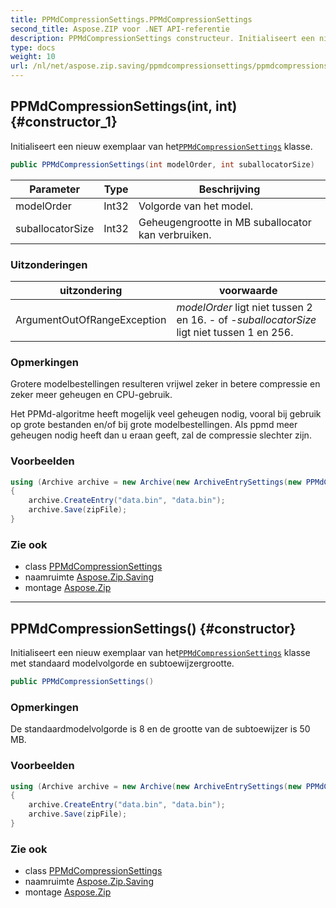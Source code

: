 ```yaml
---
title: PPMdCompressionSettings.PPMdCompressionSettings
second_title: Aspose.ZIP voor .NET API-referentie
description: PPMdCompressionSettings constructeur. Initialiseert een nieuw exemplaar van hetPPMdCompressionSettings klasse.
type: docs
weight: 10
url: /nl/net/aspose.zip.saving/ppmdcompressionsettings/ppmdcompressionsettings/
---
```

## PPMdCompressionSettings(int, int) {#constructor_1}

Initialiseert een nieuw exemplaar van het[`PPMdCompressionSettings`](../) klasse.

```csharp
public PPMdCompressionSettings(int modelOrder, int suballocatorSize)
```

| Parameter | Type | Beschrijving |
| --- | --- | --- |
| modelOrder | Int32 | Volgorde van het model. |
| suballocatorSize | Int32 | Geheugengrootte in MB suballocator kan verbruiken. |

### Uitzonderingen

| uitzondering | voorwaarde |
| --- | --- |
| ArgumentOutOfRangeException | *modelOrder* ligt niet tussen 2 en 16. - of -*suballocatorSize* ligt niet tussen 1 en 256. |

### Opmerkingen

Grotere modelbestellingen resulteren vrijwel zeker in betere compressie en zeker meer geheugen en CPU-gebruik.

Het PPMd-algoritme heeft mogelijk veel geheugen nodig, vooral bij gebruik op grote bestanden en/of bij grote modelbestellingen. Als ppmd meer geheugen nodig heeft dan u eraan geeft, zal de compressie slechter zijn.

### Voorbeelden

```csharp
using (Archive archive = new Archive(new ArchiveEntrySettings(new PPMdCompressionSettings(4, 10))))
{
    archive.CreateEntry("data.bin", "data.bin");                   
    archive.Save(zipFile);
}
```

### Zie ook

* class [PPMdCompressionSettings](../)
* naamruimte [Aspose.Zip.Saving](../../ppmdcompressionsettings/)
* montage [Aspose.Zip](../../../)

---

## PPMdCompressionSettings() {#constructor}

Initialiseert een nieuw exemplaar van het[`PPMdCompressionSettings`](../) klasse met standaard modelvolgorde en subtoewijzergrootte.

```csharp
public PPMdCompressionSettings()
```

### Opmerkingen

De standaardmodelvolgorde is 8 en de grootte van de subtoewijzer is 50 MB.

### Voorbeelden

```csharp
using (Archive archive = new Archive(new ArchiveEntrySettings(new PPMdCompressionSettings())))
{
    archive.CreateEntry("data.bin", "data.bin");                   
    archive.Save(zipFile);
}
```

### Zie ook

* class [PPMdCompressionSettings](../)
* naamruimte [Aspose.Zip.Saving](../../ppmdcompressionsettings/)
* montage [Aspose.Zip](../../../)


